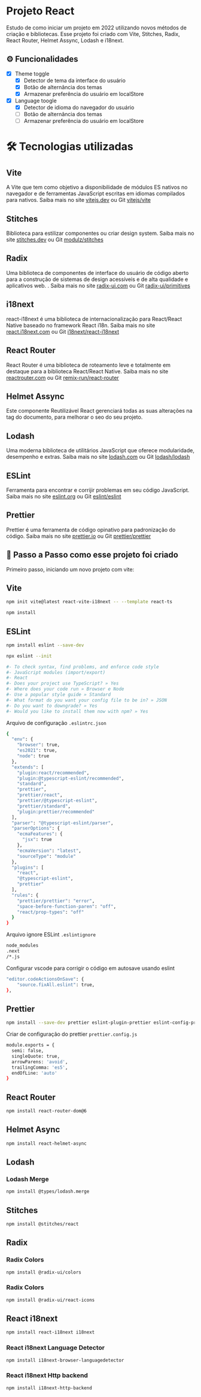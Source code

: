 # Projeto React

Estudo de como iniciar um projeto em 2022 utilizando novos métodos de criação e bibliotecas. Esse projeto foi criado com Vite, Stitches, Radix, React Router, Helmet Assync, Lodash e i18next.

## ⚙️ Funcionalidades

- [x] Theme toggle
  - [x] Detector de tema da interface do usuário
  - [x] Botão de alternância dos temas
  - [x] Armazenar preferência do usuário em localStore

- [x] Language toogle
  - [x] Detector de idioma do navegador do usuário
  - [ ] Botão de alternância dos temas
  - [ ] Armazenar preferência do usuário em localStore

# 🛠 Tecnologias utilizadas

## Vite

A Vite que tem como objetivo a disponibilidade de módulos ES nativos no navegador e de ferramentas JavaScript escritas em idiomas compilados para nativos. Saiba mais no site [vitejs.dev](https://vitejs.dev/) ou Git [vitejs/vite](https://github.com/vitejs/vite)

## Stitches

Biblioteca para estilizar componentes ou criar design system. Saiba mais no site [stitches.dev](https://stitches.dev/) ou Git [modulz/stitches](https://github.com/modulz/stitches)

## Radix

Uma biblioteca de componentes de interface do usuário de código aberto para a construção de sistemas de design acessíveis e de alta qualidade e aplicativos web. . Saiba mais no site [radix-ui.com](https://www.radix-ui.com/) ou Git [radix-ui/primitives](https://github.com/radix-ui/primitives)

## i18next

react-i18next é uma biblioteca de internacionalização para React/React Native baseado no framework React i18n. Saiba mais no site [react.i18next.com](https://react.i18next.com/) ou Git [i18next/react-i18next](https://github.com/i18next/react-i18next)

## React Router

React Router é uma biblioteca de roteamento leve e totalmente em destaque para a biblioteca React/React Native. Saiba mais no site [reactrouter.com](https://reactrouter.com/) ou Git [remix-run/react-router](https://github.com/remix-run/react-router)

## Helmet Assync

Este componente Reutilizável React gerenciará todas as suas alterações na tag <head> do documento, para melhorar o seo do seu projeto.

## Lodash

Uma moderna biblioteca de utilitários JavaScript que oferece modularidade, desempenho e extras. Saiba mais no site [lodash.com](https://lodash.com/) ou Git [lodash/lodash](https://github.com/lodash/lodash/wiki/FP-Guide)

## ESLint

Ferramenta para encontrar e corrijir problemas em seu código JavaScript. Saiba mais no site [eslint.org](https://eslint.org/) ou Git [eslint/eslint](https://github.com/eslint/eslint)

## Prettier

Prettier é uma ferramenta de código opinativo para padronização do código. Saiba mais no site [prettier.io](https://prettier.io/) ou Git [prettier/prettier](https://github.com/prettier/prettier)


## 🚀 Passo a Passo como esse projeto foi criado

Primeiro passo, iniciando um novo projeto com vite:

## Vite

```bash
npm init vite@latest react-vite-i18next -- --template react-ts
```

```bash
npm install
```

## ESLint

```bash
npm install eslint --save-dev
```

```bash
npx eslint --init

#- To check syntax, find problems, and enforce code style
#- JavaScript modules (import/export)
#- React
#- Does your project use TypeScript? » Yes
#- Where does your code run » Browser e Node
#- Use a popular style guide » Standard
#- What format do you want your config file to be in? » JSON
#- Do you want to downgrade? » Yes
#- Would you like to install them now with npm? » Yes
```
Arquivo de configuração `.eslintrc.json`

```bash
{
  "env": {
    "browser": true,
    "es2021": true,
    "node": true
  },
  "extends": [
    "plugin:react/recommended",
    "plugin:@typescript-eslint/recommended",
    "standard",
    "prettier",
    "prettier/react",
    "prettier/@typescript-eslint",
    "prettier/standard",
    "plugin:prettier/recommended"
  ],
  "parser": "@typescript-eslint/parser",
  "parserOptions": {
    "ecmaFeatures": {
      "jsx": true
    },
    "ecmaVersion": "latest",
    "sourceType": "module"
  },
  "plugins": [
    "react",
    "@typescript-eslint",
    "prettier"
  ],
  "rules": {
    "prettier/prettier": "error",
    "space-before-function-paren": "off",
    "react/prop-types": "off"
  }
}
```
Arquivo ignore ESLint `.eslintignore`

```bash
node_modules
.next
/*.js
```

Configurar vscode para corrigir o código em autosave usando eslint

```bash
"editor.codeActionsOnSave": {
    "source.fixAll.eslint": true,
},
```

## Prettier

```bash
npm install --save-dev prettier eslint-plugin-prettier eslint-config-prettier
```

Criar de configuração do prettier `prettier.config.js`

```bash
module.exports = {
  semi: false,
  singleQuote: true,
  arrowParens: 'avoid',
  trailingComma: 'es5',
  endOfLine: 'auto'
}
```

## React Router

```bash
npm install react-router-dom@6
```

## Helmet Async

```bash
npm install react-helmet-async
```

## Lodash

### Lodash Merge

```bash
npm install @types/lodash.merge
```

## Stitches

```bash
npm install @stitches/react
```

## Radix

### Radix Colors

```bash
npm install @radix-ui/colors
```

### Radix Colors

```bash
npm install @radix-ui/react-icons
```

## React i18next

```bash
npm install react-i18next i18next
```

### React i18next Language Detector

```bash
npm install i18next-browser-languagedetector
```

### React i18next Http backend

```bash
npm install i18next-http-backend
```
